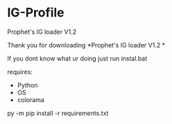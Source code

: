# IG-Profile
Prophet's IG loader V1.2 

Thank you for downloading *Prophet's IG loader V1.2 * 

If you dont know what ur doing just run instal.bat

requires:
- Python 
- OS
- colorama

py -m pip install -r requirements.txt
